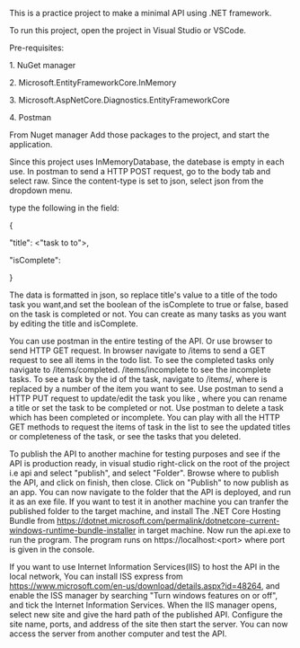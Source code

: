 This is a practice project to make a minimal API using .NET framework.

To run this project, open the project in Visual Studio or VSCode.

Pre-requisites:

1\. NuGet manager

2\. Microsoft.EntityFrameworkCore.InMemory

3\. Microsoft.AspNetCore.Diagnostics.EntityFrameworkCore

4\. Postman

From Nuget manager Add those packages to the project, and start the application.

Since this project uses InMemoryDatabase, the datebase is empty in each use. In postman to send a HTTP POST request, go to the body tab and select raw. Since the content-type is set to json, select json from the dropdown menu.

type the following in the field:

{

"title": <"task to to">,

"isComplete":

}

The data is formatted in json, so replace title's value to a title of the todo task you want,and set the boolean of the isComplete to true or false, based on the task is completed or not. You can create as many tasks as you want by editing the title and isComplete.

You can use postman in the entire testing of the API. Or use browser to send HTTP GET request. In browser navigate to /items to send a GET request to see all items in the todo list. To see the completed tasks only navigate to /items/completed. /items/incomplete to see the incomplete tasks. To see a task by the id of the task, navigate to /items/, where is replaced by a number of the item you want to see. Use postman to send a HTTP PUT request to update/edit the task you like , where you can rename a title or set the task to be completed or not. Use postman to delete a task which has been completed or incomplete. You can play with all the HTTP GET methods to request the items of task in the list to see the updated titles or completeness of the task, or see the tasks that you deleted.

To publish the API to another machine for testing purposes and see if the API is production ready, in visual studio right-click on the root of the project i.e api and select "publish", and select "Folder". Browse where to publish the API, and click on finish, then close. Click on "Publish" to now publish as an app. You can now navigate to the folder that the API is deployed, and run it as an exe file. If you want to test it in another machine you can tranfer the published folder to the target machine, and install The .NET Core Hosting Bundle from https://dotnet.microsoft.com/permalink/dotnetcore-current-windows-runtime-bundle-installer in target machine. Now run the api.exe to run the program. The program runs on https://localhost:\<port\> where port is given in the console.

If you want to use Internet Information Services(IIS) to host the API in the local network, You can install ISS express from https://www.microsoft.com/en-us/download/details.aspx?id=48264, and enable the ISS manager by searching "Turn windows features on or off", and tick the Internet Information Services. When the IIS manager opens, select new site and give the hard path of the published API. Configure the site name, ports, and address of the site then start the server. You can now access the server from another computer and test the API.
